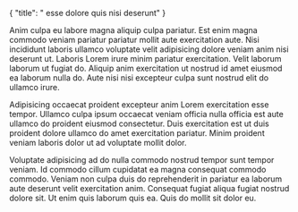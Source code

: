 {
"title": " esse dolore quis nisi deserunt"
}

Anim culpa eu labore magna aliquip culpa pariatur. Est enim magna commodo veniam pariatur pariatur mollit aute exercitation aute. Nisi incididunt laboris ullamco voluptate velit adipisicing dolore veniam anim nisi deserunt ut. Laboris Lorem irure minim pariatur exercitation. Velit laborum laborum ut fugiat do. Aliquip anim exercitation ut nostrud id amet eiusmod ea laborum nulla do. Aute nisi nisi excepteur culpa sunt nostrud elit do ullamco irure.

Adipisicing occaecat proident excepteur anim Lorem exercitation esse tempor. Ullamco culpa ipsum occaecat veniam officia nulla officia est aute ullamco do proident eiusmod consectetur. Duis exercitation est ut duis proident dolore ullamco do amet exercitation pariatur. Minim proident veniam laboris dolor ut ad voluptate mollit dolor.

Voluptate adipisicing ad do nulla commodo nostrud tempor sunt tempor veniam. Id commodo cillum cupidatat ea magna consequat commodo commodo. Veniam non culpa duis do reprehenderit in pariatur ea laborum aute deserunt velit exercitation anim. Consequat fugiat aliqua fugiat nostrud dolore sit. Ut enim quis laborum quis ea. Quis do mollit sit dolor eu.